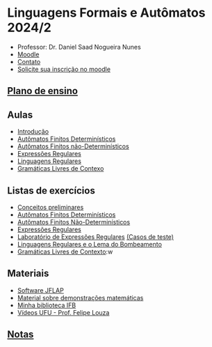 
# Linguagens Formais e Autômatos 2024/2

- Professor: Dr. Daniel Saad Nogueira Nunes
- [Moodle](https://moodle.danielsaad.com)
- [Contato](https://danielsaad.com/contato)
- [Solicite sua inscrição no moodle](https://docs.google.com/forms/d/e/1FAIpQLSehAhukn6G4xkbARr1QQCcMjfbJ-Mt2Z_nTvcdkY9w4c5G9aw/viewform?usp=sf_link)

## [Plano de ensino](assets/planejamento/plano-de-ensino.pdf)

## Aulas

- [Introdução](assets/aulas/introducao.pdf)
- [Autômatos Finitos Determinísticos](assets/aulas/automatos-finitos-deterministicos.pdf)
- [Autômatos Finitos não-Determinísticos](assets/aulas/automatos-finitos-nao-deterministicos.pdf)
- [Expressões Regulares](assets/aulas/expressoes-regulares.pdf)
- [Linguagens Regulares](assets/aulas/linguagens-regulares.pdf)
- [Gramáticas Livres de Contexo](assets/aulas/igramaticas-livres-de-contexto.pdf)

## Listas de exercícios

- [Conceitos preliminares](assets/listas-de-exercicios/conceitos-preliminares.pdf)
- [Autômatos Finitos Determinísticos](assets/listas-de-exercicios/automatos-finitos-deterministicos.pdf)
- [Autômatos Finitos Não-Determinísticos](assets/listas-de-exercicios/automatos-finitos-nao-deterministicos.pdf)
- [Expressões Regulares](assets/listas-de-exercicios/expressoes-regulares.pdf)
- [Laboratório de Expressões Regulares](https://moj.naquadah.com.br/) [(Casos de teste)](assets/regex-io.tar.gz) 
- [Linguagens Regulares e o Lema do Bombeamento](assets/listas-de-exercicios/linguagens-regulares-e-o-lema-do-bombeamento.pdf)
- [Gramáticas Livres de Contexto](/assets/listas-de-exercicios/gramaticas-livres-de-contexto.pdf):w


## Materiais

- [Software JFLAP](https://www.jflap.org/jflaptmp/)
- [Material sobre demonstrações matemáticas](assets/aulas/proofs.pdf)
- [Minha biblioteca
  IFB](https://www.ifb.edu.br/espaco-do-estudante/noticias/29605-minha-biblioteca-possibilita-acesso-a-acervos-digitais-para-comunidade-do-ifb)
- [Vídeos UFU - Prof. Felipe Louza](https://www.youtube.com/watch?v=fM3YNiEoQds&list=PLuARAw3cqFRBLFB9VuGbwFyh_RehmBX1c)

## [Notas](assets/notas.pdf)
